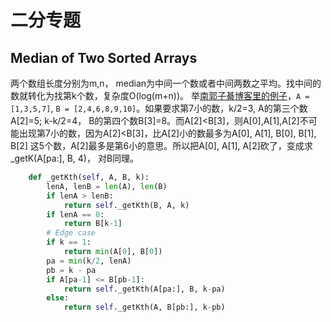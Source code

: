 # 二分专题

## Median of Two Sorted Arrays
两个数组长度分别为m,n， median为中间一个数或者中间两数之平均。找中间的数就转化为找第k个数，复杂度O(log(m+n))。
举[南郭子綦博客里的例子](http://www.cnblogs.com/zuoyuan/p/3759682.html)，`A = [1,3,5,7]`, `B = [2,4,6,8,9,10]`。如果要求第7小的数，k/2=3, A的第三个数A[2]=5; k-k/2=4， B的第四个数B[3]=8。而A[2]<B[3]，则A[0],A[1],A[2]不可能出现第7小的数，因为A[2]<B[3]，比A[2]小的数最多为A[0], A[1], B[0], B[1], B[2] 这5个数，A[2]最多是第6小的意思。所以把A[0], A[1], A[2]砍了，变成求_getK(A[pa:], B, 4)， 对B同理。
``` python
    def _getKth(self, A, B, k):
        lenA, lenB = len(A), len(B)
        if lenA > lenB:
            return self._getKth(B, A, k)
        if lenA == 0:
            return B[k-1]
        # Edge case
        if k == 1:
            return min(A[0], B[0])
        pa = min(k/2, lenA)
        pb = k - pa
        if A[pa-1] <= B[pb-1]:
            return self._getKth(A[pa:], B, k-pa)
        else:
            return self._getKth(A, B[pb:], k-pb)

```
